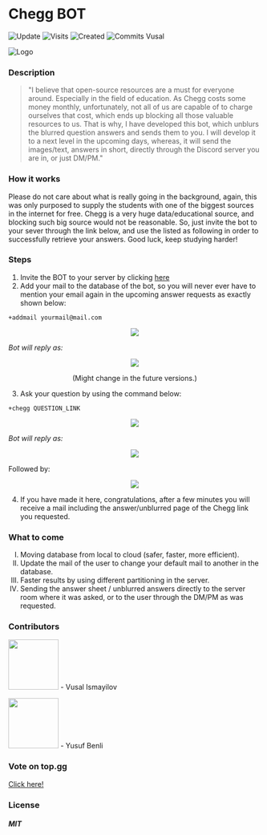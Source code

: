  # Chegg BOT
![Update](https://badges.pufler.dev/updated/woosal1337/Chegg-Discord-BOT) ![Visits](https://badges.pufler.dev/visits/woosal1337/Chegg-Discord-BOT) ![Created](https://badges.pufler.dev/created/woosal1337/Chegg-Discord-BOT) ![Commits Vusal](https://badges.pufler.dev/commits/monthly/woosal1337)


![Logo](https://woosal.com/1337/cheggbotlogo.png)


 ### Description
 <blockquote>
"I believe that open-source resources are a must for everyone around. Especially in the field of education. As Chegg costs some money monthly, unfortunately, not all of us are capable of to charge ourselves that cost, which ends up blocking all those valuable resources to us. That is why, I have developed this bot, which unblurs the blurred question answers and sends them to you. I will develop it to a next level in the upcoming days, whereas, it will send the images/text, answers in short, directly through the Discord server you are in, or just DM/PM."
</blockquote>

### How it works
Please do not care about what is really going in the background, again, this was only purposed to supply the students with one of the biggest sources in the internet for free. Chegg is a very huge data/educational source, and blocking such big source would not be reasonable. So, just invite the bot to your sever through the link below, and use the listed as following in order to successfully retrieve your answers. Good luck, keep studying harder!

### Steps
1) Invite the BOT to your server by clicking <a href="https://discord.com/api/oauth2/authorize?client_id=799756668111683674&permissions=8&scope=bot">here</a>
2) Add your mail to the database of the bot, so you will never ever have to mention your email again in the upcoming answer requests as exactly shown below:

```+addmail yourmail@mail.com```

<p align="center">
	<img src="https://woosal.com/1337/woosal1337-7S10Jey0I7OebUod8WGujECnVoaSLWj0VxZlbwRJAm3lTZfTswsqaZfrZ04FOfeuKJHYt3LydxPSLcToYA2ISvV9w.png">
</p>
	
<i>Bot will reply as:</i>

<p align="center">
	<img src="https://woosal.com/1337/woosal1337-4SfqEh0IUbmUOj5N4GrhLIHCl1jsa5XBam7eP4lzNchJyk5bZMGAQWYD3Z64ALS0Tc4NarsQph7aS3CMHapYXHus6.png">
</p>
<p align="center">(Might change in the future versions.)</p>

3) Ask your question by using the command below:

```+chegg QUESTION_LINK```

<p align="center">
	<img src="https://woosal.com/1337/woosal1337-1YqVyeVtnNEUZoymHEuXzsRTr5Hd8zpGKhdxMz53a8KoD4HpaBFZ2VyGQneN5F1tuMZVL2sr1WOLw3FUR8hu78IK4.png">
</p>

<i>Bot will reply as:</i>

<p align="center">
<img src="https://woosal.com/1337/woosal1337-MQzLUJEOHiKmOYSfTvFXhJt33IMkM4ZQZJTQhMHlpMOXFeU9o2Y0esgsfUdwr7EvZpiDV9XphGTBegZaLAilSuVbQ.png"> 
	
  Followed by:
</p>

<p align="center">
<img src="https://woosal.com/1337/woosal1337-2CpvXato7MkcNThO3Kw5POUbVLb3cyeWCLy9wCzlrFZnXZVcUgqe0oQ5OuLnkDRaryJwQxUSoVX4YHOkaK8zGTQlO.png">
</p>

4) If you have made it here, congratulations, after a few minutes you will receive a mail including the answer/unblurred page of the Chegg link you requested. 

### What to come
<ol type="I">
	<li>Moving database from local to cloud (safer, faster, more efficient).
	</li>
	<li>Update the mail of the user to change your default mail to another in the database.
	</li>
	<li>Faster results by using different partitioning in the server.
	</li>
	<li>Sending the answer sheet / unblurred answers directly to the server room where it was asked, or to the user through the DM/PM as was requested.
	</li>
</ol>

### Contributors
<p>
<a href="https://github.com/woosal1337"><img height="100px" width="100px" src="https://woosal.com/1337/woosal1337-1phcPFdgHFd92bV2KkEz4CjF4u7muVxnNLQ7rcez0NgnWMniYbK9cIcRdy9Cl0UVl8FUtUktoIufvi1roVyPivDlM.png"></a>
	- Vusal Ismayilov
	
<a href="https://github.com/yusufbenliii"><img height="100px" width="100px" src="https://woosal.com/1337/woosal1337-JcZtDaxZlz8NvucDTRSttBsvP4YJyGAZKzTxKsEEXDNWpkLWIK57sM99JBzzAp9y4Dbg4t2jeNRBq6clTmB0MRomE.png"></a>
	- Yusuf Benli

</p>

### Vote on top.gg
<a href="https://top.gg/bot/799756668111683674">Click here!</a>

### License
<h5>MIT</h5>
